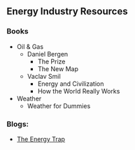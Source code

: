 ## Energy Industry Resources

### Books
- Oil & Gas
	- Daniel Bergen
		-  The Prize
		-  The New Map
	- Vaclav Smil
		- Energy and Civilization
		- How the World Really Works
- Weather
	- Weather for Dummies

### Blogs:
- [The Energy Trap](https://dothemath.ucsd.edu/2011/10/the-energy-trap/)

